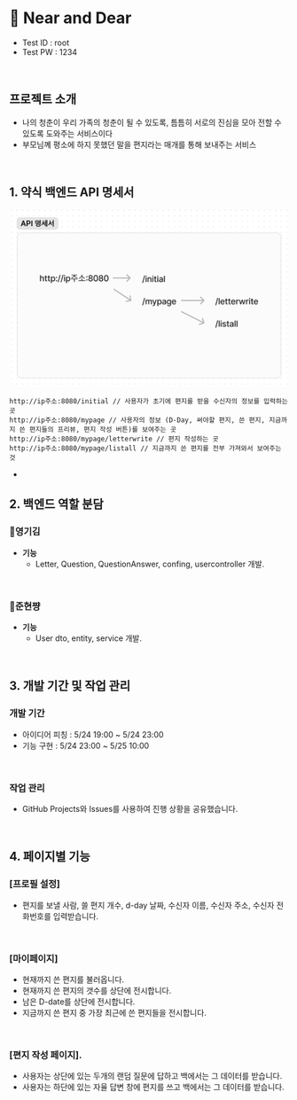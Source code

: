 # 📖 Near and Dear

- Test ID : root
- Test PW : 1234

<br>

## 프로젝트 소개

- 나의 청춘이 우리 가족의 청춘이 될 수 있도록, 틈틈히 서로의 진심을 모아 전할 수 있도록 도와주는 서비스이다
- 부모님꼐 평소에 하지 못했던 말을 편지라는 매개를 통해 보내주는 서비스


<br>

## 1. 약식 백엔드 API 명세서
<img src="API.png">

```
http://ip주소:8080/initial // 사용자가 초기에 편지를 받을 수신자의 정보를 입력하는곳
http://ip주소:8080/mypage // 사용자의 정보 (D-Day, 써야할 편지, 쓴 편지, 지금까지 쓴 편지들의 프리뷰, 편지 작성 버튼)를 보여주는 곳
http://ip주소:8080/mypage/letterwrite // 편지 작성하는 곳
http://ip주소:8080/mypage/listall // 지금까지 쓴 편지를 전부 가져와서 보여주는 것
```
- 


## 2. 백엔드 역할 분담

### 🍊영기김

- **기능**
    - Letter, Question, QuestionAnswer, confing, usercontroller 개발.

<br>

### 👻준현쨩

- **기능**
    - User dto, entity, service 개발.

<br>

## 3. 개발 기간 및 작업 관리

### 개발 기간

- 아이디어 피칭 : 5/24 19:00 ~ 5/24 23:00
- 기능 구현 : 5/24 23:00 ~ 5/25 10:00

<br>

### 작업 관리

- GitHub Projects와 Issues를 사용하여 진행 상황을 공유했습니다.

<br>

## 4. 페이지별 기능

### [프로필 설정]
- 편지를 보낼 사람, 쓸 편지 개수, d-day 날짜, 수신자 이름, 수신자 주소, 수신자 전화번호를 입력받습니다.

<br>

### [마이페이지]
- 현재까지 쓴 편지를 불러옵니다.
- 현재까지 쓴 편지의 갯수를 상단에 전시합니다.
- 남은 D-date를 상단에 전시합니다.
- 지금까지 쓴 편지 중 가장 최근에 쓴 편지들을 전시합니다.

<br>


### [편지 작성 페이지].

- 사용자는 상단에 있는 두개의 랜덤 질문에 답하고 백에서는 그 데이터를 받습니다.
- 사용자는 하단에 있는 자율 답변 창에 편지를 쓰고 백에서는 그 데이터를 받습니다.
